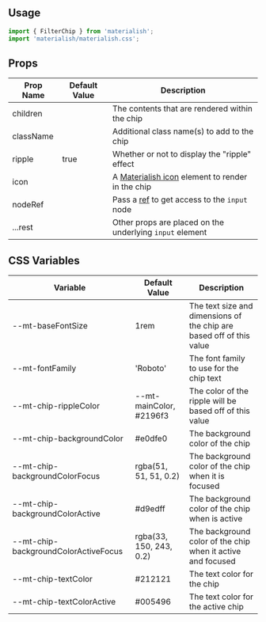 ## Usage

```jsx
import { FilterChip } from 'materialish';
import 'materialish/materialish.css';
```

## Props

| Prop Name | Default Value | Description                                                                                    |
| --------- | ------------- | ---------------------------------------------------------------------------------------------- |
| children  |               | The contents that are rendered within the chip                                                 |
| className |               | Additional class name(s) to add to the chip                                                    |
| ripple    | true          | Whether or not to display the "ripple" effect                                                  |
| icon      |               | A [Materialish icon](/icons) element to render in the chip                                     |
| nodeRef   |               | Pass a [ref](https://reactjs.org/docs/refs-and-the-dom.html) to get access to the `input` node |
| ...rest   |               | Other props are placed on the underlying `input` element                                       |

## CSS Variables

| Variable                             | Default Value           | Description                                                          |
| ------------------------------------ | ----------------------- | -------------------------------------------------------------------- |
| --mt-baseFontSize                    | 1rem                    | The text size and dimensions of the chip are based off of this value |
| --mt-fontFamily                      | 'Roboto'                | The font family to use for the chip text                             |
| --mt-chip-rippleColor                | --mt-mainColor, #2196f3 | The color of the ripple will be based off of this value              |
| --mt-chip-backgroundColor            | #e0dfe0                 | The background color of the chip                                     |
| --mt-chip-backgroundColorFocus       | rgba(51, 51, 51, 0.2)   | The background color of the chip when it is focused                  |
| --mt-chip-backgroundColorActive      | #d9edff                 | The background color of the chip when is active                      |
| --mt-chip-backgroundColorActiveFocus | rgba(33, 150, 243, 0.2) | The background color of the chip when it active and focused          |
| --mt-chip-textColor                  | #212121                 | The text color for the chip                                          |
| --mt-chip-textColorActive            | #005496                 | The text color for the active chip                                   |
